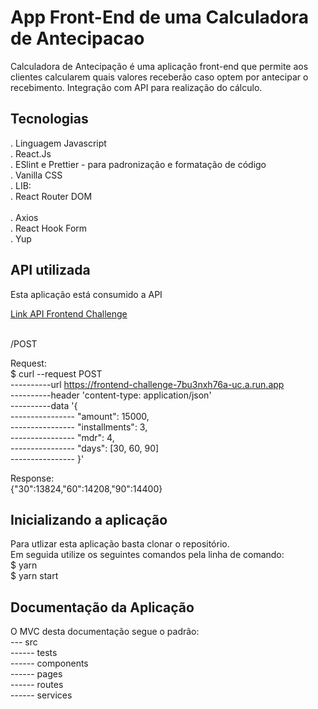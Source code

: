 # App Front-End de uma Calculadora de Antecipacao

Calculadora de Antecipação é uma aplicação front-end que permite aos clientes calcularem quais valores receberão caso optem por antecipar o recebimento. Integração com API para realização do cálculo.

## Tecnologias

. Linguagem Javascript </br>
. React.Js </br>
. ESlint e Prettier - para padronização e formatação de código </br>
. Vanilla CSS </br>
. LIB: </br>
. React Router DOM </br>  
. Axios </br>
. React Hook Form </br>
. Yup </br>

## API utilizada

Esta aplicação está consumido a API </br>

[Link API Frontend Challenge](https://frontend-challenge-7bu3nxh76a-uc.a.run.app) </br> </br>

/POST </br>

Request: </br>
$ curl --request POST \
----------url https://frontend-challenge-7bu3nxh76a-uc.a.run.app \
----------header 'content-type: application/json' \
----------data '{ </br>
---------------- "amount": 15000, </br>
---------------- "installments": 3, </br>
---------------- "mdr": 4, </br>
---------------- "days": [30, 60, 90] </br>
---------------- }' </br>

Response: </br>
{"30":13824,"60":14208,"90":14400}

## Inicializando a aplicação

Para utlizar esta aplicação basta clonar o repositório. </br>
Em seguida utilize os seguintes comandos pela linha de comando: </br>
$ yarn </br>
$ yarn start </br>

## Documentação da Aplicação

O MVC desta documentação segue o padrão: </br>
--- src </br>
------ tests </br>
------ components </br>
------ pages </br>
------ routes </br>
------ services </br>
